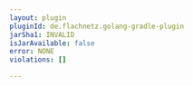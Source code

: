 ```yaml
---
layout: plugin
pluginId: de.flachnetz.golang-gradle-plugin
jarSha1: INVALID
isJarAvailable: false
error: NONE
violations: []

---
```

